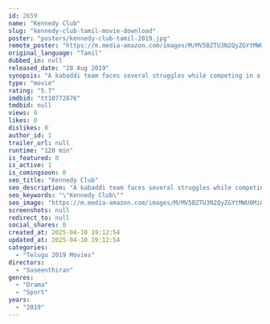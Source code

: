 ```yaml
---
id: 2659
name: "Kennedy Club"
slug: "kennedy-club-tamil-movie-download"
poster: "posters/kennedy-club-tamil-2019.jpg"
remote_poster: "https://m.media-amazon.com/images/M/MV5BZTU3N2QyZGYtMWU0Mi00OTUwLWI5MDQtYTdkZDFjMmIxZmFhXkEyXkFqcGc@._V1_SX300.jpg"
original_language: "Tamil"
dubbed_in: null
released_date: "28 Aug 2019"
synopsis: "A kabaddi team faces several struggles while competing in a national-level championship."
type: "movie"
rating: "5.7"
imdbid: "tt10772876"
tmdbid: null
views: 0
likes: 0
dislikes: 0
author_id: 1
trailer_url: null
runtime: "120 min"
is_featured: 0
is_active: 1
is_comingsoon: 0
seo_title: "Kennedy Club"
seo_description: "A kabaddi team faces several struggles while competing in a national-level championship."
seo_keywords: "\"Kennedy Club\""
seo_image: "https://m.media-amazon.com/images/M/MV5BZTU3N2QyZGYtMWU0Mi00OTUwLWI5MDQtYTdkZDFjMmIxZmFhXkEyXkFqcGc@._V1_SX300.jpg"
screenshots: null
redirect_to: null
social_shares: 0
created_at: 2025-04-10 19:12:54
updated_at: 2025-04-10 19:12:54
categories:
  - "Telugu 2019 Movies"
directors:
  - "Suseenthiran"
genres:
  - "Drama"
  - "Sport"
years:
  - "2019"
---
```

